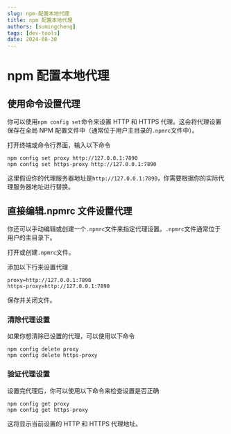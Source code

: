 ```yaml
---
slug: npm-配置本地代理
title: npm 配置本地代理
authors: [sumingcheng]
tags: [dev-tools]
date: 2024-08-30
---
```


# npm 配置本地代理

## 使用命令设置代理

你可以使用`npm config set`命令来设置 HTTP 和 HTTPS 代理。这会将代理设置保存在全局 NPM 配置文件中（通常位于用户主目录的`.npmrc`文件中）。

打开终端或命令行界面，输入以下命令

```
npm config set proxy http://127.0.0.1:7890
npm config set https-proxy http://127.0.0.1:7890
```

这里假设你的代理服务器地址是`http://127.0.0.1:7890`，你需要根据你的实际代理服务器地址进行替换。

## 直接编辑.npmrc 文件设置代理

你还可以手动编辑或创建一个`.npmrc`文件来指定代理设置。`.npmrc`文件通常位于用户的主目录下。

打开或创建`.npmrc`文件。

添加以下行来设置代理

```
proxy=http://127.0.0.1:7890
https-proxy=http://127.0.0.1:7890
```

保存并关闭文件。

### 清除代理设置

如果你想清除已设置的代理，可以使用以下命令

```
npm config delete proxy
npm config delete https-proxy
```

### 验证代理设置

设置完代理后，你可以使用以下命令来检查设置是否正确

```
npm config get proxy
npm config get https-proxy
```

这将显示当前设置的 HTTP 和 HTTPS 代理地址。
